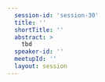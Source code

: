 ```yaml
---
  session-id: 'session-30'
  title: ''
  shortTitle: ''
  abstract: >
    tbd
  speaker-id: ''
  meetupId: ''
  layout: session
---
```


